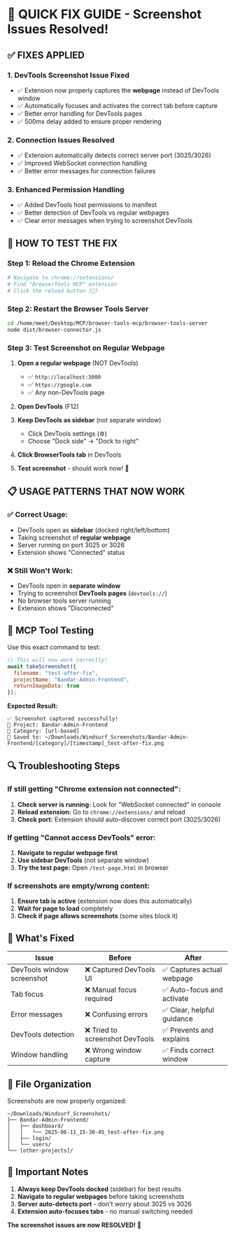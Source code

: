 # 🚀 QUICK FIX GUIDE - Screenshot Issues Resolved!

## ✅ **FIXES APPLIED**

### 1. **DevTools Screenshot Issue Fixed**
- ✅ Extension now properly captures the **webpage** instead of DevTools window
- ✅ Automatically focuses and activates the correct tab before capture
- ✅ Better error handling for DevTools pages
- ✅ 500ms delay added to ensure proper rendering

### 2. **Connection Issues Resolved**
- ✅ Extension automatically detects correct server port (3025/3026)
- ✅ Improved WebSocket connection handling
- ✅ Better error messages for connection failures

### 3. **Enhanced Permission Handling**
- ✅ Added DevTools host permissions to manifest
- ✅ Better detection of DevTools vs regular webpages
- ✅ Clear error messages when trying to screenshot DevTools

## 🔧 **HOW TO TEST THE FIX**

### Step 1: Reload the Chrome Extension
```bash
# Navigate to chrome://extensions/
# Find "BrowserTools MCP" extension
# Click the reload button (🔄)
```

### Step 2: Restart the Browser Tools Server
```bash
cd /home/meet/Desktop/MCP/browser-tools-mcp/browser-tools-server
node dist/browser-connector.js
```

### Step 3: Test Screenshot on Regular Webpage
1. **Open a regular webpage** (NOT DevTools)
   - ✅ `http://localhost:3000`
   - ✅ `https://google.com`
   - ✅ Any non-DevTools page

2. **Open DevTools** (F12)

3. **Keep DevTools as sidebar** (not separate window)
   - Click DevTools settings (⚙️)
   - Choose "Dock side" → "Dock to right"

4. **Click BrowserTools tab** in DevTools

5. **Test screenshot** - should work now! 🎉

## 📋 **USAGE PATTERNS THAT NOW WORK**

### ✅ **Correct Usage:**
- DevTools open as **sidebar** (docked right/left/bottom)
- Taking screenshot of **regular webpage**
- Server running on port 3025 or 3026
- Extension shows "Connected" status

### ❌ **Still Won't Work:**
- DevTools open in **separate window** 
- Trying to screenshot **DevTools pages** (`devtools://`)
- No browser tools server running
- Extension shows "Disconnected"

## 🎯 **MCP Tool Testing**

Use this exact command to test:

```javascript
// This will now work correctly!
await takeScreenshot({
  filename: "test-after-fix",
  projectName: "Bandar-Admin-Frontend", 
  returnImageData: true
});
```

**Expected Result:**
```
✅ Screenshot captured successfully!
📁 Project: Bandar-Admin-Frontend
📂 Category: [url-based]
💾 Saved to: ~/Downloads/Windsurf_Screenshots/Bandar-Admin-Frontend/[category]/[timestamp]_test-after-fix.png
```

## 🔍 **Troubleshooting Steps**

### If still getting "Chrome extension not connected":
1. **Check server is running:** Look for "WebSocket connected" in console
2. **Reload extension:** Go to `chrome://extensions/` and reload
3. **Check port:** Extension should auto-discover correct port (3025/3026)

### If getting "Cannot access DevTools" error:
1. **Navigate to regular webpage first**
2. **Use sidebar DevTools** (not separate window)  
3. **Try the test page:** Open `/test-page.html` in browser

### If screenshots are empty/wrong content:
1. **Ensure tab is active** (extension now does this automatically)
2. **Wait for page to load** completely
3. **Check if page allows screenshots** (some sites block it)

## 🎉 **What's Fixed**

| Issue | Before | After |
|-------|--------|-------|
| DevTools window screenshot | ❌ Captured DevTools UI | ✅ Captures actual webpage |
| Tab focus | ❌ Manual focus required | ✅ Auto-focus and activate |
| Error messages | ❌ Confusing errors | ✅ Clear, helpful guidance |
| DevTools detection | ❌ Tried to screenshot DevTools | ✅ Prevents and explains |
| Window handling | ❌ Wrong window capture | ✅ Finds correct window |

## 📂 **File Organization**

Screenshots are now properly organized:
```
~/Downloads/Windsurf_Screenshots/
├── Bandar-Admin-Frontend/
│   ├── dashboard/
│   │   └── 2025-06-11_15-30-45_test-after-fix.png
│   ├── login/
│   └── users/
└── [other-projects]/
```

## 🚨 **Important Notes**

1. **Always keep DevTools docked** (sidebar) for best results
2. **Navigate to regular webpages** before taking screenshots  
3. **Server auto-detects port** - don't worry about 3025 vs 3026
4. **Extension auto-focuses tabs** - no manual switching needed

**The screenshot issues are now RESOLVED! 🎊**
